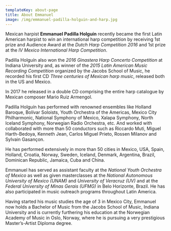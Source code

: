 ```yaml
---
templateKey: about-page
title: About Emmanuel
image: /img/emmanuel-padilla-holguin-and-harp.jpg
---
```

Mexican harpist **Emmanuel Padilla Holguín** recently became the first Latin American harpist to win an international harp competition by receiving 1st prize and Audience Award at the _Dutch Harp Competition 2016_ and 1st prize at the _IV Mexico International Harp Competition_.

 

Padilla Holguín also won the _2016 Ginastera Harp Concerto Competition_ at Indiana University and, as winner of the _2015 Latin American Music Recording Competition_ organized by the Jacobs School of Music, he recorded his first CD _Three centuries of Mexican harp music_, released both in the US and Mexico.



In 2017 he released in a double CD comprising the entire harp catalogue by Mexican composer Mario Ruiz Armengol.



Padilla Holguín has performed with renowned ensembles like Holland Baroque, Bolívar Soloists, Youth Orchestra of the Americas, Mexico City Philharmonic, National Symphony of Mexico, Xalapa Symphony, North Iceland Symphony, Norwegian Radio Orchestra, etc. And worked with collaborated with more than 50 conductors such as Riccardo Muti, Miguel Harth-Bedoya, Kenneth Jean, Carlos Miguel Prieto, Rossen Milanov and Sylvain Gasançon.



He has performed extensively in more than 50 cities in Mexico, USA, Spain, Holland, Croatia, Norway, Sweden, Iceland, Denmark, Argentina, Brazil, Dominican Republic, Jamaica, Cuba and China.



Emmanuel has served as assistant faculty at the _National Youth Orchestra of Mexico_ as well as given masterclasses at the _National Autonomous University of Mexico (UNAM)_ and _University of Veracruz (UV)_ and at the _Federal University of Minas Gerais (UFMG)_ in Belo Horizonte, Brazil. He has also participated in music outreach programs throughout Latin America.



Having started his music studies the age of 3 in Mexico City, Emmanuel now holds a Bachelor of Music from the Jacobs School of Music, Indiana University and is currently furthering his education at the Norwegian Academy of Music in Oslo, Norway, where he is pursuing a very prestigious Master’s-Artist Diploma degree.
